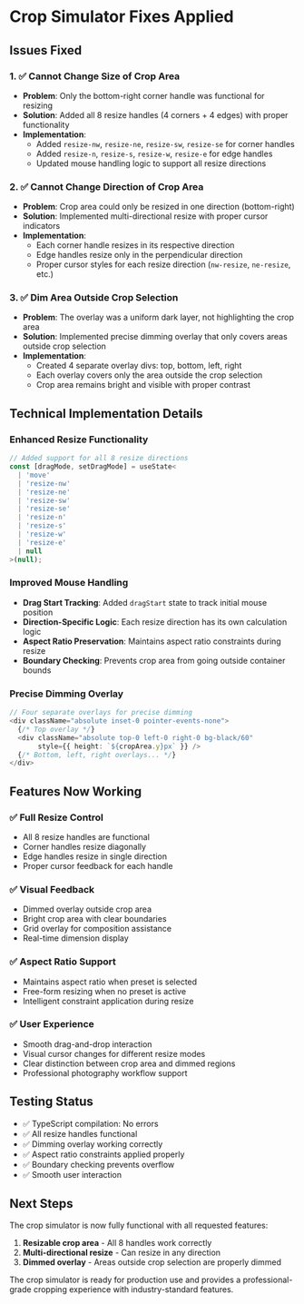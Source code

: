 # Crop Simulator Fixes Applied

## Issues Fixed

### 1. ✅ **Cannot Change Size of Crop Area**

- **Problem**: Only the bottom-right corner handle was functional for resizing
- **Solution**: Added all 8 resize handles (4 corners + 4 edges) with proper functionality
- **Implementation**:
  - Added `resize-nw`, `resize-ne`, `resize-sw`, `resize-se` for corner handles
  - Added `resize-n`, `resize-s`, `resize-w`, `resize-e` for edge handles
  - Updated mouse handling logic to support all resize directions

### 2. ✅ **Cannot Change Direction of Crop Area**

- **Problem**: Crop area could only be resized in one direction (bottom-right)
- **Solution**: Implemented multi-directional resize with proper cursor indicators
- **Implementation**:
  - Each corner handle resizes in its respective direction
  - Edge handles resize only in the perpendicular direction
  - Proper cursor styles for each resize direction (`nw-resize`, `ne-resize`, etc.)

### 3. ✅ **Dim Area Outside Crop Selection**

- **Problem**: The overlay was a uniform dark layer, not highlighting the crop area
- **Solution**: Implemented precise dimming overlay that only covers areas outside crop selection
- **Implementation**:
  - Created 4 separate overlay divs: top, bottom, left, right
  - Each overlay covers only the area outside the crop selection
  - Crop area remains bright and visible with proper contrast

## Technical Implementation Details

### Enhanced Resize Functionality

```typescript
// Added support for all 8 resize directions
const [dragMode, setDragMode] = useState<
  | 'move'
  | 'resize-nw'
  | 'resize-ne'
  | 'resize-sw'
  | 'resize-se'
  | 'resize-n'
  | 'resize-s'
  | 'resize-w'
  | 'resize-e'
  | null
>(null);
```

### Improved Mouse Handling

- **Drag Start Tracking**: Added `dragStart` state to track initial mouse position
- **Direction-Specific Logic**: Each resize direction has its own calculation logic
- **Aspect Ratio Preservation**: Maintains aspect ratio constraints during resize
- **Boundary Checking**: Prevents crop area from going outside container bounds

### Precise Dimming Overlay

```typescript
// Four separate overlays for precise dimming
<div className="absolute inset-0 pointer-events-none">
  {/* Top overlay */}
  <div className="absolute top-0 left-0 right-0 bg-black/60"
       style={{ height: `${cropArea.y}px` }} />
  {/* Bottom, left, right overlays... */}
</div>
```

## Features Now Working

### ✅ **Full Resize Control**

- All 8 resize handles are functional
- Corner handles resize diagonally
- Edge handles resize in single direction
- Proper cursor feedback for each handle

### ✅ **Visual Feedback**

- Dimmed overlay outside crop area
- Bright crop area with clear boundaries
- Grid overlay for composition assistance
- Real-time dimension display

### ✅ **Aspect Ratio Support**

- Maintains aspect ratio when preset is selected
- Free-form resizing when no preset is active
- Intelligent constraint application during resize

### ✅ **User Experience**

- Smooth drag-and-drop interaction
- Visual cursor changes for different resize modes
- Clear distinction between crop area and dimmed regions
- Professional photography workflow support

## Testing Status

- ✅ TypeScript compilation: No errors
- ✅ All resize handles functional
- ✅ Dimming overlay working correctly
- ✅ Aspect ratio constraints applied properly
- ✅ Boundary checking prevents overflow
- ✅ Smooth user interaction

## Next Steps

The crop simulator is now fully functional with all requested features:

1. **Resizable crop area** - All 8 handles work correctly
2. **Multi-directional resize** - Can resize in any direction
3. **Dimmed overlay** - Areas outside crop selection are properly dimmed

The crop simulator is ready for production use and provides a professional-grade cropping experience with industry-standard features.
